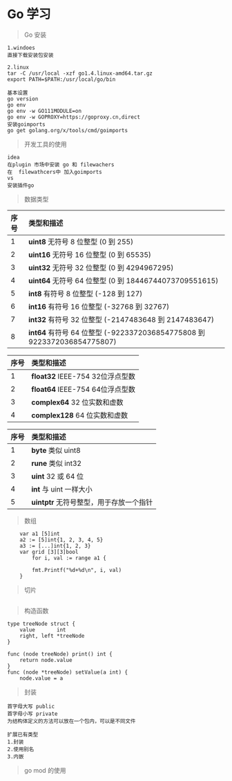 # Go 学习

> Go 安装

```
1.windoes
直接下载安装包安装
```

```
2.linux
tar -C /usr/local -xzf go1.4.linux-amd64.tar.gz
export PATH=$PATH:/usr/local/go/bin

```

```
基本设置
go version
go env
go env -w GO111MODULE=on
go env -w GOPROXY=https://goproxy.cn,direct
安装goimports 
go get golang.org/x/tools/cmd/goimports

```

> 开发工具的使用

```
idea 
在plugin 市场中安装 go 和 filewachers
在  filewathcers中 加入goimports
vs
安装插件go
```

> 数据类型

| 序号 | 类型和描述                                                   |
| :--- | :----------------------------------------------------------- |
| 1    | **uint8** 无符号 8 位整型 (0 到 255)                         |
| 2    | **uint16** 无符号 16 位整型 (0 到 65535)                     |
| 3    | **uint32** 无符号 32 位整型 (0 到 4294967295)                |
| 4    | **uint64** 无符号 64 位整型 (0 到 18446744073709551615)      |
| 5    | **int8** 有符号 8 位整型 (-128 到 127)                       |
| 6    | **int16** 有符号 16 位整型 (-32768 到 32767)                 |
| 7    | **int32** 有符号 32 位整型 (-2147483648 到 2147483647)       |
| 8    | **int64** 有符号 64 位整型 (-9223372036854775808 到 9223372036854775807) |

| 序号 | 类型和描述                        |
| :--- | :-------------------------------- |
| 1    | **float32** IEEE-754 32位浮点型数 |
| 2    | **float64** IEEE-754 64位浮点型数 |
| 3    | **complex64** 32 位实数和虚数     |
| 4    | **complex128** 64 位实数和虚数    |

| 序号 | 类型和描述                               |
| :--- | :--------------------------------------- |
| 1    | **byte** 类似 uint8                      |
| 2    | **rune** 类似 int32                      |
| 3    | **uint** 32 或 64 位                     |
| 4    | **int** 与 uint 一样大小                 |
| 5    | **uintptr** 无符号整型，用于存放一个指针 |

> 数组

```
	var a1 [5]int
	a2 := [5]int{1, 2, 3, 4, 5}
	a3 := [...]int{1, 2, 3}
	var grid [3][3]bool
		for i, val := range a1 {

		fmt.Printf("%d+%d\n", i, val)
	}
```

> 切片

```

```

> 构造函数

```
type treeNode struct {
	value       int
	right, left *treeNode
}

func (node treeNode) print() int {
	return node.value
}
func (node *treeNode) setValue(a int) {
	node.value = a

```

> 封装

```
首字母大写 public
首字母小写 private
为结构体定义的方法可以放在一个包内，可以是不同文件

扩展已有类型
1.封装
2.使用别名
3.内嵌
```

> go mod 的使用